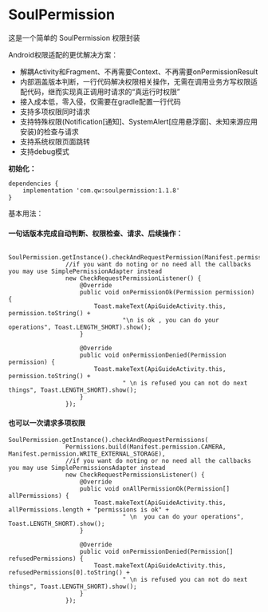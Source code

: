 # SoulPermission
这是一个简单的 SoulPermission 权限封装

Android权限适配的更优解决方案：
- 解耦Activity和Fragment、不再需要Context、不再需要onPermissionResult
- 内部涵盖版本判断，一行代码解决权限相关操作，无需在调用业务方写权限适配代码，继而实现真正调用时请求的“真运行时权限”
- 接入成本低，零入侵，仅需要在gradle配置一行代码
- 支持多项权限同时请求
- 支持特殊权限(Notification[通知]、SystemAlert[应用悬浮窗]、未知来源应用安装)的检查与请求
- 支持系统权限页面跳转
- 支持debug模式
    
 **初始化：**
 
```
dependencies {
    implementation 'com.qw:soulpermission:1.1.8'
}
```

基本用法：

#### 一句话版本完成自动判断、权限检查、请求、后续操作：

```
 SoulPermission.getInstance().checkAndRequestPermission(Manifest.permission.ACCESS_FINE_LOCATION,
                //if you want do noting or no need all the callbacks you may use SimplePermissionAdapter instead
                new CheckRequestPermissionListener() {
                    @Override
                    public void onPermissionOk(Permission permission) {
                        Toast.makeText(ApiGuideActivity.this, permission.toString() +
                                "\n is ok , you can do your operations", Toast.LENGTH_SHORT).show();
                    }

                    @Override
                    public void onPermissionDenied(Permission permission) {
                        Toast.makeText(ApiGuideActivity.this, permission.toString() +
                                " \n is refused you can not do next things", Toast.LENGTH_SHORT).show();
                    }
                });
```                
                
#### 也可以一次请求多项权限     

```
SoulPermission.getInstance().checkAndRequestPermissions(
                Permissions.build(Manifest.permission.CAMERA, Manifest.permission.WRITE_EXTERNAL_STORAGE),
                //if you want do noting or no need all the callbacks you may use SimplePermissionsAdapter instead
                new CheckRequestPermissionsListener() {
                    @Override
                    public void onAllPermissionOk(Permission[] allPermissions) {
                        Toast.makeText(ApiGuideActivity.this, allPermissions.length + "permissions is ok" +
                                " \n  you can do your operations", Toast.LENGTH_SHORT).show();
                    }

                    @Override
                    public void onPermissionDenied(Permission[] refusedPermissions) {
                        Toast.makeText(ApiGuideActivity.this, refusedPermissions[0].toString() +
                                " \n is refused you can not do next things", Toast.LENGTH_SHORT).show();
                    }
                });
                
```                
                
                
